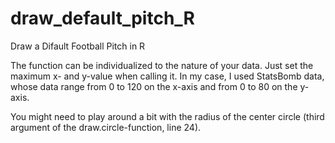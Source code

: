 # draw_default_pitch_R
Draw a Difault Football Pitch in R

The function can be individualized to the nature of your data. Just set the maximum x- and y-value when calling it. In my case, I used StatsBomb data, whose data range from 0 to 120 on the x-axis and from 0 to 80 on the y-axis.

You might need to play around a bit with the radius of the center circle (third argument of the draw.circle-function, line 24).
